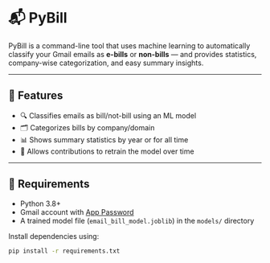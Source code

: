 # 📬 PyBill

PyBill is a command-line tool that uses machine learning to automatically classify your Gmail emails as **e-bills** or **non-bills** — and provides statistics, company-wise categorization, and easy summary insights.

---

## 🚀 Features

- 🔍 Classifies emails as bill/not-bill using an ML model
- 🗂️ Categorizes bills by company/domain
- 📊 Shows summary statistics by year or for all time
- 🧠 Allows contributions to retrain the model over time

---

## 🧰 Requirements

- Python 3.8+
- Gmail account with [App Password](https://support.google.com/accounts/answer/185833?hl=en)
- A trained model file (`email_bill_model.joblib`) in the `models/` directory

Install dependencies using:

```bash
pip install -r requirements.txt
